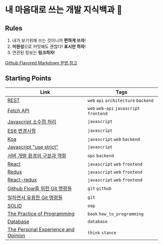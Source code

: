 # 내 마음대로 쓰는 개발 지식백과 📖

## Rules

1. 내가 보기위해 쓰는 것이니까 **편하게 쓰자**!
1. **미완성**으로 커밋해도 괜찮다! **표시만 하자**!
1. 연관된 정보는 **링크하자**!

[Github Flavored Markdown 문법 참고](https://guides.github.com/features/mastering-markdown/)

## Starting Points

| Link                                                                          | Tags                                    |
| ----------------------------------------------------------------------------- | --------------------------------------- |
| [REST](REST.md)                                                               | `web` `api` `architecture` `backend`    |
| [Fetch API](Fetch-API.md)                                                     | `web` `web-api` `javascript` `frontend` |
| [Javascript 소수점 처리](Javascript-소수점-처리.md)                           | `javascript`                            |
| [ES6 변경사항](ES6-변경사항.md)                                               | `javascript`                            |
| [Koa](Koa.md)                                                                 | `javascript` `web` `backend`            |
| [Javascript "use strict"](Javascript-use-strict.md)                           | `javascript`                            |
| [서버 개발 환경의 구분과 역할](서버-개발-환경의-구분과-역할.md)               | `ops` `backend`                         |
| [React](React.md)                                                             | `javascript` `web` `frontend`           |
| [Redux](Redux.md)                                                             | `javascript` `web` `frontend`           |
| [React-redux](React-redux.md)                                                 | `javascript` `web` `frontend`           |
| [Github Flow를 위한 Git 명령들](Github-Flow를-위한-Git-명령들.md)             | `git` `github`                          |
| [일하면서 유용한 Git 명령들](일하면서-유용한-Git-명령들.md)                   | `git`                                   |
| [SOLID](SOLID.md)                                                             | `oop`                                   |
| [The Practice of Programming](The-Practice-of-Programming.md)                 | `book` `how_to_programming`             |
| [Database](Database.md)                                                       | `database`                              |
| [The Personal Experience and Opinion](The-Personal-Experience-and-Opinion.md) | `think` `stance`                        |

